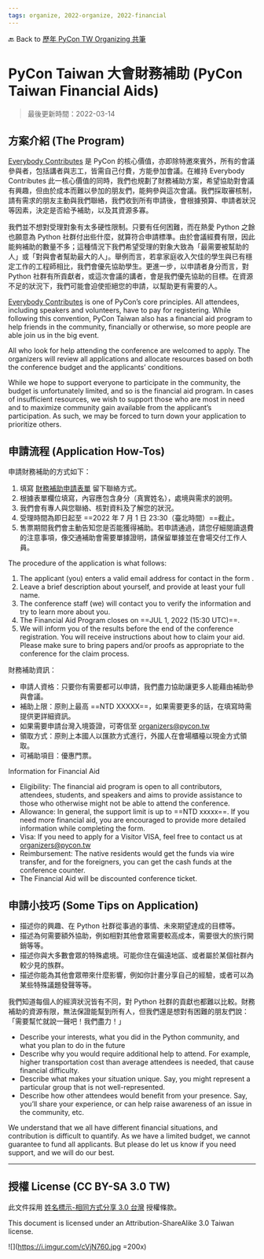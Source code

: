 ```yaml
---
tags: organize, 2022-organize, 2022-financial
---
```


🔙 Back to [歷年 PyCon TW Organizing 共筆](/ryPr7SFyP/%2FHM5mHCFKQCu7-W5ea8ITcw%3Fview)

# PyCon Taiwan 大會財務補助 (PyCon Taiwan Financial Aids)

> 最後更新時間：2022-03-14

## 方案介紹 (The Program)

[Everybody Contributes](https://pyfound.blogspot.com/2017/10/psfs-october-board-meeting.html) 是 PyCon 的核心價值，亦即除特邀來賓外，所有的會議參與者，包括講者與志工，皆需自己付費，方能參加會議。在維持 Everybody Contributes 此一核心價值的同時，我們也規劃了財務補助方案，希望協助對會議有興趣，但由於成本而難以參加的朋友們，能夠參與這次會議。我們採取審核制，請有需求的朋友主動與我們聯絡，我們收到所有申請後，會根據預算、申請者狀況等因素，決定是否給予補助，以及其資源多寡。

我們並不想對受理對象有太多硬性限制。只要有任何困難，而在熱愛 Python 之餘也願意為 Python 社群付出些什麼，就算符合申請標準。由於會議經費有限，因此能夠補助的數量不多；這種情況下我們希望受理的對象大致為「最需要被幫助的人」或「對與會者幫助最大的人」。舉例而言，若拿家庭收入欠佳的學生與已有穩定工作的工程師相比，我們會優先協助學生。更進一步，以申請者身分而言，對 Python 社群有所貢獻者，或這次會議的講者，會是我們優先協助的目標。在資源不足的狀況下，我們可能會迫使拒絕您的申請，以幫助更有需要的人。

[Everybody Contributes](https://pyfound.blogspot.com/2017/10/psfs-october-board-meeting.html) is one of PyCon’s core principles. All attendees, including speakers and volunteers, have to pay for registering. While following this convention, PyCon Taiwan also has a financial aid program to help friends in the community, financially or otherwise, so more people are able join us in the big event.

All who look for help attending the conference are welcomed to apply. The organizers will review all applications and allocate resources based on both the conference budget and the applicants’ conditions.

While we hope to support everyone to participate in the community, the budget is unfortunately limited, and so is the financial aid program. In cases of insufficient resources, we wish to support those who are most in need and to maximize community gain available from the applicant’s participation. As such, we may be forced to turn down your application to prioritize others.

## 申請流程 (Application How-Tos)

申請財務補助的方式如下：

1. 填寫 [財務補助申請表單](https://docs.google.com/forms/d/e/1FAIpQLSc_zfuXTK6h9_o3uv5yjB4f5CF4G79InbFjdTJo1xCw6Z0RCQ/viewform) 留下聯絡方式。
2. 根據表單欄位填寫，內容應包含身分（真實姓名），處境與需求的說明。
3. 我們會有專人與您聯絡、核對資料及了解您的狀況。
4. 受理時間為即日起至 ==2022 年 7 月 1 日 23:30（臺北時間）==截止。
5. 售票期間我們會主動告知您是否能獲得補助。若申請通過，請您仔細閱讀退費的注意事項，像交通補助會需要單據證明，請保留單據並在會場交付工作人員。

The procedure of the application is what follows:

1. The applicant (you) enters a valid email address for contact in the form  .
2. Leave a brief description about yourself, and provide at least your full name.
3. The conference staff (we) will contact you to verify the information and try to learn more about you.
4. The Financial Aid Program closes on ==JUL 1, 2022 (15:30 UTC)==.
5. We will inform you of the results before the end of the conference registration. You will receive instructions about how to claim your aid. Please make sure to bring papers and/or proofs as appropriate to the conference for the claim process.

財務補助資訊：

- 申請人資格：只要你有需要都可以申請，我們盡力協助讓更多人能藉由補助參與會議。
- 補助上限：原則上最高 ==NTD XXXXX==，如果需要更多的話，在填寫時需提供更詳細資訊。
- 如果需要申請台灣入境簽證，可寄信至 organizers@pycon.tw
- 領取方式：原則上本國人以匯款方式進行，外國人在會場櫃檯以現金方式領取。
- 可補助項目：優惠門票。

Information for Financial Aid

- Eligibility: The financial aid program is open to all contributors, attendees, students, and speakers and aims to provide assistance to those who otherwise might not be able to attend the conference.
- Allowance: In general, the support limit is up to ==NTD xxxxx==. If you need more financial aid, you are encouraged to provide more detailed information while completing the form.
- Visa: If you need to apply for a Visitor VISA, feel free to contact us at organizers@pycon.tw
- Reimbursement: The native residents would get the funds via wire transfer, and for the foreigners, you can get the cash funds at the conference counter.
- The Financial Aid will be discounted conference ticket.

## 申請小技巧 (Some Tips on Application)

- 描述你的興趣、在 Python 社群從事過的事情、未來期望達成的目標等。
- 描述為何需要額外協助，例如相對其他會眾需要較高成本，需要很大的旅行開銷等等。
- 描述你與大多數會眾的特殊處境。可能你住在偏遠地區、或者屬於某個社群內較少見的族群。
- 描述你能為其他會眾帶來什麼影響，例如你計畫分享自己的經驗，或者可以為某些特殊議題發聲等等。

我們知道每個人的經濟狀況皆有不同，對 Python 社群的貢獻也都難以比較。財務補助的資源有限，無法保證能幫到所有人，但我們還是想對有困難的朋友們說：「需要幫忙就說一聲吧！我們盡力！」

- Describe your interests, what you did in the Python community, and what you plan to do in the future
- Describe why you would require additional help to attend. For example, higher transportation cost than average attendees is needed, that cause financial difficulty.
- Describe what makes your situation unique. Say, you might represent a particular group that is not well-represented.
- Describe how other attendees would benefit from your presence. Say, you’ll share your experience, or can help raise awareness of an issue in the community, etc.

We understand that we all have different financial situations, and contribution is difficult to quantify. As we have a limited budget, we cannot guarantee to fund all applicants. But please do let us know if you need support, and we will do our best.

---

## 授權 License (CC BY-SA 3.0 TW)

此文件採用 [姓名標示-相同方式分享 3.0 台灣](https://creativecommons.org/licenses/by-sa/3.0/tw/deed.zh_TW) 授權條款。

This document is licensed under an Attribution-ShareAlike 3.0 Taiwan license.

![](https://i.imgur.com/cVjN760.jpg =200x)
